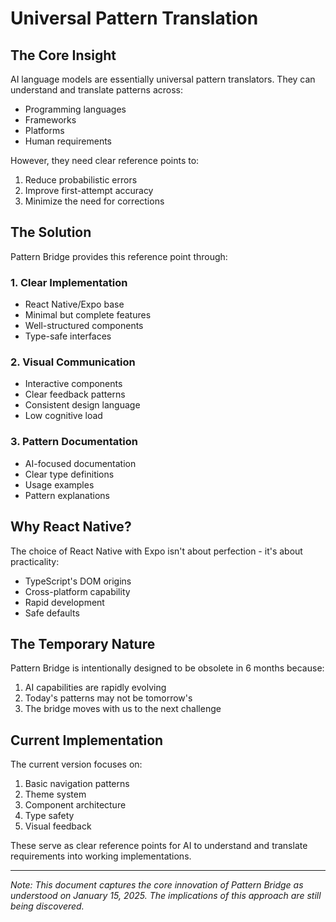 # Universal Pattern Translation

## The Core Insight

AI language models are essentially universal pattern translators. They can understand and translate patterns across:
- Programming languages
- Frameworks
- Platforms
- Human requirements

However, they need clear reference points to:
1. Reduce probabilistic errors
2. Improve first-attempt accuracy
3. Minimize the need for corrections

## The Solution

Pattern Bridge provides this reference point through:

### 1. Clear Implementation
- React Native/Expo base
- Minimal but complete features
- Well-structured components
- Type-safe interfaces

### 2. Visual Communication
- Interactive components
- Clear feedback patterns
- Consistent design language
- Low cognitive load

### 3. Pattern Documentation
- AI-focused documentation
- Clear type definitions
- Usage examples
- Pattern explanations

## Why React Native?

The choice of React Native with Expo isn't about perfection - it's about practicality:
- TypeScript's DOM origins
- Cross-platform capability
- Rapid development
- Safe defaults

## The Temporary Nature

Pattern Bridge is intentionally designed to be obsolete in 6 months because:
1. AI capabilities are rapidly evolving
2. Today's patterns may not be tomorrow's
3. The bridge moves with us to the next challenge

## Current Implementation

The current version focuses on:
1. Basic navigation patterns
2. Theme system
3. Component architecture
4. Type safety
5. Visual feedback

These serve as clear reference points for AI to understand and translate requirements into working implementations.

---
*Note: This document captures the core innovation of Pattern Bridge as understood on January 15, 2025. The implications of this approach are still being discovered.*
